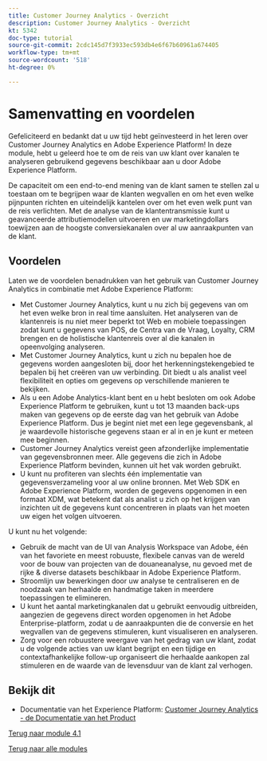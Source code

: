```yaml
---
title: Customer Journey Analytics - Overzicht
description: Customer Journey Analytics - Overzicht
kt: 5342
doc-type: tutorial
source-git-commit: 2cdc145d7f3933ec593db4e6f67b60961a674405
workflow-type: tm+mt
source-wordcount: '518'
ht-degree: 0%

---
```


# Samenvatting en voordelen

Gefeliciteerd en bedankt dat u uw tijd hebt geïnvesteerd in het leren over Customer Journey Analytics en Adobe Experience Platform!
In deze module, hebt u geleerd hoe te om de reis van uw klant over kanalen te analyseren gebruikend gegevens beschikbaar aan u door Adobe Experience Platform.

De capaciteit om een end-to-end mening van de klant samen te stellen zal u toestaan om te begrijpen waar de klanten wegvallen en om het even welke pijnpunten richten en uiteindelijk kantelen over om het even welk punt van de reis verlichten.
Met de analyse van de klantentransmissie kunt u geavanceerde attributiemodellen uitvoeren en uw marketingdollars toewijzen aan de hoogste conversiekanalen over al uw aanraakpunten van de klant.

## Voordelen

Laten we de voordelen benadrukken van het gebruik van Customer Journey Analytics in combinatie met Adobe Experience Platform:

- Met Customer Journey Analytics, kunt u nu zich bij gegevens van om het even welke bron in real time aansluiten. Het analyseren van de klantenreis is nu niet meer beperkt tot Web en mobiele toepassingen zodat kunt u gegevens van POS, de Centra van de Vraag, Loyalty, CRM brengen en de holistische klantenreis over al die kanalen in opeenvolging analyseren.
- Met Customer Journey Analytics, kunt u zich nu bepalen hoe de gegevens worden aangesloten bij, door het herkenningstekengebied te bepalen bij het creëren van uw verbinding. Dit biedt u als analist veel flexibiliteit en opties om gegevens op verschillende manieren te bekijken.
- Als u een Adobe Analytics-klant bent en u hebt besloten om ook Adobe Experience Platform te gebruiken, kunt u tot 13 maanden back-ups maken van gegevens op de eerste dag van het gebruik van Adobe Experience Platform. Dus je begint niet met een lege gegevensbank, al je waardevolle historische gegevens staan er al in en je kunt er meteen mee beginnen.
- Customer Journey Analytics vereist geen afzonderlijke implementatie van gegevensbronnen meer. Alle gegevens die zich in Adobe Experience Platform bevinden, kunnen uit het vak worden gebruikt.
- U kunt nu profiteren van slechts één implementatie van gegevensverzameling voor al uw online bronnen. Met Web SDK en Adobe Experience Platform, worden de gegevens opgenomen in een formaat XDM, wat betekent dat als analist u zich op het krijgen van inzichten uit de gegevens kunt concentreren in plaats van het moeten uw eigen het volgen uitvoeren.

U kunt nu het volgende:

- Gebruik de macht van de UI van Analysis Workspace van Adobe, één van het favoriete en meest robuuste, flexibele canvas van de wereld voor de bouw van projecten van de douaneanalyse, nu gevoed met de rijke &amp; diverse datasets beschikbaar in Adobe Experience Platform.
- Stroomlijn uw bewerkingen door uw analyse te centraliseren en de noodzaak van herhaalde en handmatige taken in meerdere toepassingen te elimineren.
- U kunt het aantal marketingkanalen dat u gebruikt eenvoudig uitbreiden, aangezien de gegevens direct worden opgenomen in het Adobe Enterprise-platform, zodat u de aanraakpunten die de conversie en het wegvallen van de gegevens stimuleren, kunt visualiseren en analyseren.
- Zorg voor een robuustere weergave van het gedrag van uw klant, zodat u de volgende acties van uw klant begrijpt en een tijdige en contextafhankelijke follow-up organiseert die herhaalde aankopen zal stimuleren en de waarde van de levensduur van de klant zal verhogen.

## Bekijk dit

- Documentatie van het Experience Platform: [ Customer Journey Analytics - de Documentatie van het Product ](https://experienceleague.adobe.com/docs/analytics-platform/using/cja-landing.html?lang=nl-NL)

[Terug naar module 4.1](./customer-journey-analytics-build-a-dashboard.md)

[Terug naar alle modules](../../../overview.md)
